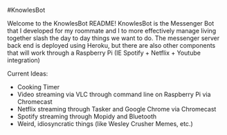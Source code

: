 #KnowlesBot

Welcome to the KnowlesBot README! KnowlesBot is the Messenger Bot that I developed
for my roommate and I to more effectively manage living together slash the day to day things we want to do. The messenger server back end is deployed using Heroku,
but there are also other components that will work through a Raspberry Pi
(IE Spotify + Netflix + Youtube integration)

Current Ideas:

* Cooking Timer
* Video streaming via VLC through command line on Raspberry Pi via Chromecast
* Netflix streaming through Tasker and Google Chrome via Chromecast
* Spotify streaming through Mopidy and Bluetooth
* Weird, idiosyncratic things (like Wesley Crusher Memes, etc.)

